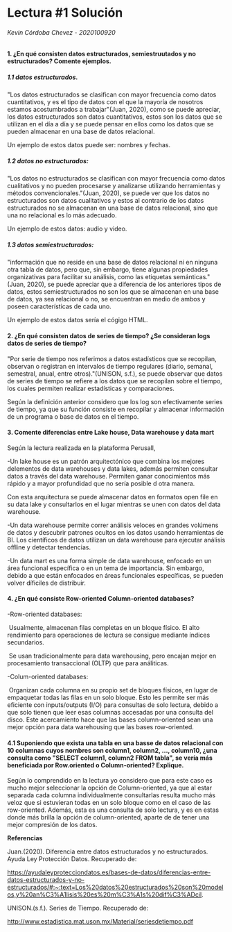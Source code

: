 # Lectura #1 Solución

###### Kevin Córdoba Chevez - 2020100920

#### **1. ¿En qué consisten datos estructurados, semiestruutados y no estructurados? Comente ejemplos.**

##### **1.1 datos estructurados.**

"Los datos estructurados se clasifican con mayor frecuencia como datos cuantitativos, y es el tipo de datos con el que la mayoría de nosotros estamos acostumbrados a trabajar"(Juan, 2020), como se puede apreciar, los datos estructurados son datos cuantitativos, estos son los datos que se utilizan en el día a día y se puede pensar en ellos como los datos que se pueden almacenar en una base de datos relacional.

Un ejemplo de estos datos puede ser: nombres y fechas.

##### **1.2 datos no estructurados:**

"Los datos no estructurados se clasifican con mayor frecuencia como datos cualitativos y no pueden procesarse y analizarse utilizando herramientas y métodos convencionales."(Juan, 2020), se puede ver que los datos no estructurados son datos cualitativos y estos al contrario de los datos estructurados no se almacenan en una base de datos relacional, sino que una no relacional es lo más adecuado.

Un ejemplo de estos datos: audio y video.

##### **1.3 datos semiestructurados**:

"información que no reside en una base de datos relacional ni en ninguna otra tabla de datos, pero que, sin embargo, tiene algunas propiedades organizativas para facilitar su análisis, como las etiquetas semánticas."(Juan, 2020), se puede apreciar que a diferencia de los anteriores tipos de datos, estos semiestructurados no son los que se almacenan en una base de datos, ya sea relacional o no, se encuentran en medio de ambos y poseen características de cada uno.

Un ejemplo de estos datos sería el cógigo HTML.



#### **2. ¿En qué consisten datos de series de tiempo? ¿Se consideran logs datos de series de tiempo?**

"Por serie de tiempo nos referimos a datos estadísticos que se recopilan, observan o registran en intervalos de tiempo regulares (diario, semanal, semestral, anual, entre otros)."(UNISON, s.f.), se puede observar que datos de series de tiempo se refiere a los datos que se recopilan sobre el tiempo, los cuales permiten realizar estadísticas y comparaciones.

Según la definición anterior considero que los log son efectivamente series de tiempo, ya que su función consiste en recopilar y almacenar información de un programa o base de datos en el tiempo.



#### **3. Comente diferencias entre Lake house, Data warehouse y data mart**

Según la lectura realizada en la plataforma Perusall,

-Un lake house es un patrón arquitectónico que combina los mejores delementos de data warehouses y data lakes, además permiten consultar datos a través del data warehouse. Permiten ganar conocimientos más rápido y a mayor profundidad que no sería posible d otra manera.

Con esta arquitectura se puede almacenar datos en formatos open file en su data lake y consultarlos en el lugar mientras se  unen con datos del data warehouse.

-Un data warehouse permite correr análisis veloces en grandes volúmens de datos y  descubrir patrones ocultos en los datos usando herramientas de BI. Los científicos de datos utilizan un data warehouse para ejecutar análisis offline y detectar tendencias. 

-Un data mart es una forma simple de data warehouse, enfocado en un área funcional específica o en un tema de importancia. Sin embargo, debido a que están enfocados en áreas funcionales específicas, se pueden volver díficiles de distribuir.



#### **4. ¿En qué consiste Row-oriented Column-oriented databases?**

-Row-oriented databases:

​	Usualmente, almacenan filas completas en un bloque físico.  El alto rendimiento para operaciones de lectura se consigue mediante índices secundarios.

​	Se usan tradicionalmente para data warehousing, pero encajan mejor en procesamiento transaccional (OLTP) que para análiticas.

-Colum-oriented databases:

​	Organizan cada columna en su propio set de bloques físicos, en lugar de empaquetar todas las filas en un solo bloque. Esto les permite ser más eficiente con inputs/outputs (I/O) para consultas de solo lectura, debido a que solo tienen que leer esas columnas accesadas por una consulta del disco. Este acercamiento hace que las bases column-oriented sean una mejor opción para data warehousing que las bases row-oriented.

#### **4.1 Suponiendo que exista una tabla en una basse de datos relacional con 10 columnas cuyos nombres son column1, column2, ..., column10, ¿una consulta como "SELECT column1, column2 FROM tabla", se vería más beneficiada por Row.oriented o Column-oriented? Explique.**

Según lo comprendido en la lectura yo considero que para este caso es mucho mejor seleccionar la opción de Column-oriented, ya que al estar separada cada columna individualmente consultarlas resulta mucho más veloz que si estuvieran todas en un solo bloque como en el caso de las row-oriented. Además, esta es una consulta de solo lectura, y es en estas donde más brilla la opción de column-oriented, aparte de de tener una mejor compresión de los datos.



**Referencias**

Juan.(2020). Diferencia entre datos estructurados y no estructurados. Ayuda Ley Protección Datos. Recuperado de:

https://ayudaleyprotecciondatos.es/bases-de-datos/diferencias-entre-datos-estructurados-y-no-estructurados/#:~:text=Los%20datos%20estructurados%20son%20modelos,y%20an%C3%A1lisis%20es%20m%C3%A1s%20dif%C3%ADcil.

UNISON.(s.f.). Series de Tiempo. Recuperado de:

http://www.estadistica.mat.uson.mx/Material/seriesdetiempo.pdf